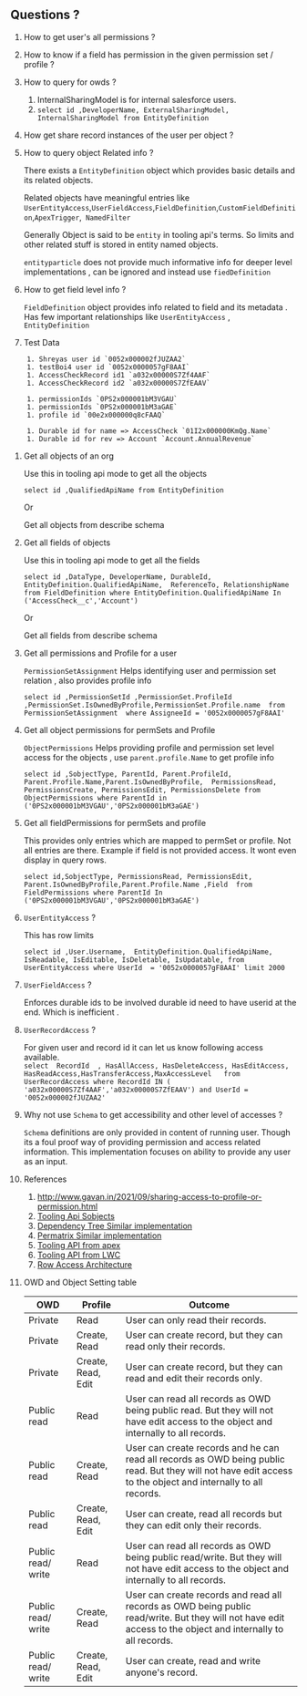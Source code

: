 ## Questions ?

1. How to get user's all permissions ?
1. How to know if a field has permission in the given permission set / profile ?
1. How to query for owds ?
    1. InternalSharingModel is for internal salesforce users.
    1. `select id ,DeveloperName, ExternalSharingModel, InternalSharingModel from EntityDefinition` 
     
1. How get share record instances of the user per object ?

1. How to query object Related info ?

    There exists a `EntityDefinition` object which provides basic details and its related objects.

    Related objects have meaningful entries like `UserEntityAccess`,`UserFieldAccess`,`FieldDefinition`,`CustomFieldDefinition`,`ApexTrigger`,`	NamedFilter`

    Generally Object is said to be `entity` in tooling api's terms. So limits and other related stuff is stored in entity named objects.

    `entityparticle` does not provide much informative info for deeper level implementations , can be ignored and instead use `fiedDefinition`

1. How to get field level info ?

    `FieldDefinition` object provides info related to field and its metadata . Has few important relationships like `UserEntityAccess` , `EntityDefinition`

1. Test Data
> 
        1. Shreyas user id `0052x000002fJUZAA2`
        1. testBoi4 user id `0052x0000057gF8AAI`
        1. AccessCheckRecord id1 `a032x00000S7Zf4AAF`
        1. AccessCheckRecord id2 `a032x00000S7ZfEAAV`

        1. permissionIds `0PS2x000001bM3VGAU`
        1. permissionIds `0PS2x000001bM3aGAE`
        1. profile id `00e2x000000q8cFAAQ`

        1. Durable id for name => AccessCheck `01I2x000000KmQg.Name`
        1. Durable id for rev => Account `Account.AnnualRevenue`
  

1. Get all objects of an org
    
    Use this in tooling api mode to get all the objects
 
    `select id ,QualifiedApiName from EntityDefinition`

    Or 
    
    Get all objects from describe schema

1. Get all fields of objects 
    
    Use this in tooling api mode to get all the fields
    
    `select id ,DataType, DeveloperName, DurableId, EntityDefinition.QualifiedApiName,  ReferenceTo, RelationshipName from FieldDefinition where EntityDefinition.QualifiedApiName In ('AccessCheck__c','Account')`
    
    Or 
    
    Get all fields from describe schema


1. Get all permissions and Profile for a user

    `PermissionSetAssignment`
    Helps identifying user and permission set relation , also provides profile info

    `select id ,PermissionSetId ,PermissionSet.ProfileId ,PermissionSet.IsOwnedByProfile,PermissionSet.Profile.name  from PermissionSetAssignment  where AssigneeId = '0052x0000057gF8AAI'`  

1. Get all object permissions for permSets and Profile

    `ObjectPermissions` Helps providing profile and permission set level access for the objects , use `parent.profile.Name` to get profile info

    `select id ,SobjectType, ParentId, Parent.ProfileId,  Parent.Profile.Name,Parent.IsOwnedByProfile,  PermissionsRead, PermissionsCreate, PermissionsEdit, PermissionsDelete from ObjectPermissions where ParentId in ('0PS2x000001bM3VGAU','0PS2x000001bM3aGAE')`

1. Get all fieldPermissions for permSets and profile
    
    This provides only entries which are mapped to permSet or profile. Not all entries are there. Example if field is not provided access. It wont even display in query rows.

    `select id,SobjectType, PermissionsRead, PermissionsEdit, Parent.IsOwnedByProfile,Parent.Profile.Name ,Field  from FieldPermissions where ParentId In ('0PS2x000001bM3VGAU','0PS2x000001bM3aGAE') `


1. `UserEntityAccess` ?

    This has row limits

    `select id ,User.Username,  EntityDefinition.QualifiedApiName, IsReadable, IsEditable, IsDeletable, IsUpdatable, from UserEntityAccess where UserId  = '0052x0000057gF8AAI' limit 2000`

1. `UserFieldAccess` ?
    
    Enforces durable ids to be involved durable id need to have userid at the end. Which is inefficient .

1. `UserRecordAccess` ?

    For given user and record id it can let us know following access available.   
    `select  RecordId  , HasAllAccess, HasDeleteAccess, HasEditAccess, HasReadAccess,HasTransferAccess,MaxAccessLevel   from UserRecordAccess where RecordId IN ( 'a032x00000S7Zf4AAF','a032x00000S7ZfEAAV') and UserId = '0052x000002fJUZAA2' `

1. Why not use `Schema` to get accessibility and other level of accesses ?

    `Schema` definitions are only provided in content of running user. Though its a foul proof way of providing permission and access related information. This implementation focuses on ability to provide any user as an input.

1. References

    1. http://www.gavan.in/2021/09/sharing-access-to-profile-or-permission.html
    1. [Tooling Api Sobjects](https://developer.salesforce.com/docs/atlas.en-us.api_tooling.meta/api_tooling/reference_objects_list.htm)
    1. [Dependency Tree Similar implementation](https://appexchange.salesforce.com/appxListingDetail?listingId=a0N3A00000FeF99UAF)
    1. [Permatrix Similar implementation ](https://appexchange.salesforce.com/appxListingDetail?listingId=a0N4V00000HJDp4UAH&tab=d)
    1. [Tooling API from apex](https://medium.com/dyno-dev/calling-tooling-api-from-apex-1913933284da)
    1. [Tooling API from LWC](https://salesforcecodex.com/salesforce/call-tooling-api-from-lightning-web-component/)
    1. [Row Access Architecture](https://developer.salesforce.com/docs/atlas.en-us.salesforce_record_access_under_the_hood.meta/salesforce_record_access_under_the_hood/uth_entity.htm)


1. OWD and Object Setting table 

    | OWD | Profile | Outcome |
    |----|---|---|
    |Private |Read |User can only read their records.|
    |Private | Create, Read |	User can create record, but they can read only their records.|
    |Private	|Create, Read, Edit|	User can create record, but they can read and edit their records only.|
    |Public read|	Read	|User can read all records as OWD being public read. But they will not have edit access to the object and internally to all records.|
    |Public read	|Create, Read	|User can create records and he can read all records as OWD being public read. But they will not have edit access to the object and internally to all records.|
    |Public read|	Create, Read, Edit	|User can create, read all records but they can edit only their records.|
    |Public read/ write	|Read	|User can read all records as OWD being public read/write. But they will not have edit access to the object and internally to all records.|
    |Public read/ write	|Create, Read	|User can create records and read all records as OWD being public read/write. But they will not have edit access to the object and internally to all records.|
    |Public read/ write	|Create, Read, Edit	|User can create, read and write anyone's record.
